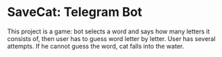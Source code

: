 # SaveCat: Telegram Bot
This project is a game: bot selects a word and says how many letters it consists of, then user has to guess word letter by letter. User has several attempts. If he cannot guess the word, cat falls into the water.

